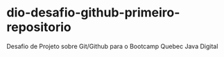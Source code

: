 # dio-desafio-github-primeiro-repositorio
Desafio de Projeto sobre Git/Github para o Bootcamp Quebec Java Digital
